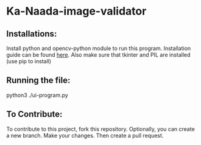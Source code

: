 # Ka-Naada-image-validator

## Installations:
Install python and opencv-python module to run this program. Installation guide can be found [here](https://www.geeksforgeeks.org/how-to-install-opencv-for-python-in-windows/).
Also make sure that tkinter and PIL are installed (use pip to install)

## Running the file:
python3 ./ui-program.py

## To Contribute:
To contribute to this project, fork this repository. Optionally, you can create a new branch. Make your changes. Then create a pull request.
